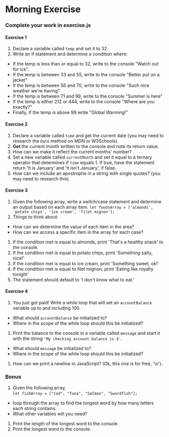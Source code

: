 # Morning Exercise

### Complete your work in exercise.js

#### Exercise 1
1. Declare a variable called `temp` and set it to 32.
1. Write an if statement and determine a condition where:
  - If the temp is less than or equal to 32, write to the console "Watch out for ice".
  - If the temp is between 33 and 55, write to the console "Better put on a jacket"
  - If the temp is between 56 and 70, write to the console "Such nice weather we're having"
  - If the temp is between 71 and 99, write to the console "Summer is here"
  - If the temp is either 212 or 444, write to the console "Where are you exactly?"
  - Finally, if the temp is above 99 write "Global Warming!"

#### Exercise 2

1. Declare a variable called `time` and get the current date (you may need to research the `Date` method on MDN or W3Schools).
1. **Get** the current month written to the console and note its return value.
1. How can we make it reflect the current months' number?
1. Set a new variable called `currentMonth` and set it equal to a ternary operator that determines if  `time` equals 1. If true, have the statement return 'It is January' and 'It isn't January', if false.
1. How can we include an apostrophe in a string with single quotes? (you may need to research this).

#### Exercise 3
1. Given the following array, write a switch/case statement and determine an output based on each array item.
`let foodsArray = ['almonds', 'potato chips', 'ice cream', 'filet mignon'];`
1. Things to think about:
  - How can we determine the value of each item in the area?
  - How can we access a specific item in the array for each case?
1. If the condition met is equal to almonds, print 'That's a healthy snack' to the console.
1. If the condition met is equal to potato chips, print 'Something salty, nice!'
1. If the condition met is equal to ice cream,
print 'Something sweet, ok!'
1. If the condition met is equal to filet mignon, print 'Eating like royalty tonight'
1. The statement should default to 'I don't know what to eat.'

#### Exercise 4

1. You just got paid! Write a while loop that will set an `accountBalance` variable up to and including 100.
  - What should `accountBalance` be initialized to?
  - Where in the scope of the while loop should this be initialized?
1. Print the balance to the console in a variable called `message` and start it with the string `'My checking account balance is $'`.
  - What should `message` be initialized to?
  - Where in the scope of the while loop should this be initialized?
1. How can we print a newline in JavaScript? (Ok, this one is for free, '\n').

### Bonus

1. Given the following array,  
 `let fishArray = ["Cod", "Tuna", "Salmon", "Swordfish"];`
  - loop through the array to find the longest word by how many letters each string contains.
  - What other variables will you need?
1. Print the length of the longest word to the console.
1. Print the longest word to the console.
